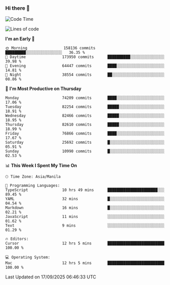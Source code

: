 ### Hi there 👋

<!--START_SECTION:waka-->
![Code Time](http://img.shields.io/badge/Code%20Time-6%2C274%20hrs%2017%20mins-blue)

![Lines of code](https://img.shields.io/badge/From%20Hello%20World%20I%27ve%20Written-146.5%20million%20lines%20of%20code-blue)

**I'm an Early 🐤** 

```text
🌞 Morning                158136 commits      █████████░░░░░░░░░░░░░░░░   36.35 % 
🌆 Daytime                173950 commits      ██████████░░░░░░░░░░░░░░░   39.98 % 
🌃 Evening                64447 commits       ████░░░░░░░░░░░░░░░░░░░░░   14.81 % 
🌙 Night                  38554 commits       ██░░░░░░░░░░░░░░░░░░░░░░░   08.86 % 
```
📅 **I'm Most Productive on Thursday** 

```text
Monday                   74209 commits       ████░░░░░░░░░░░░░░░░░░░░░   17.06 % 
Tuesday                  82254 commits       █████░░░░░░░░░░░░░░░░░░░░   18.91 % 
Wednesday                82466 commits       █████░░░░░░░░░░░░░░░░░░░░   18.95 % 
Thursday                 82610 commits       █████░░░░░░░░░░░░░░░░░░░░   18.99 % 
Friday                   76866 commits       ████░░░░░░░░░░░░░░░░░░░░░   17.67 % 
Saturday                 25692 commits       █░░░░░░░░░░░░░░░░░░░░░░░░   05.91 % 
Sunday                   10990 commits       █░░░░░░░░░░░░░░░░░░░░░░░░   02.53 % 
```


📊 **This Week I Spent My Time On** 

```text
🕑︎ Time Zone: Asia/Manila

💬 Programming Languages: 
TypeScript               10 hrs 49 mins      ██████████████████████░░░   89.45 % 
YAML                     32 mins             █░░░░░░░░░░░░░░░░░░░░░░░░   04.54 % 
Markdown                 16 mins             █░░░░░░░░░░░░░░░░░░░░░░░░   02.21 % 
JavaScript               11 mins             ░░░░░░░░░░░░░░░░░░░░░░░░░   01.62 % 
Text                     9 mins              ░░░░░░░░░░░░░░░░░░░░░░░░░   01.29 % 

🔥 Editors: 
Cursor                   12 hrs 5 mins       █████████████████████████   100.00 % 

💻 Operating System: 
Mac                      12 hrs 5 mins       █████████████████████████   100.00 % 
```


 Last Updated on 17/09/2025 06:46:33 UTC
<!--END_SECTION:waka-->


<!--
**rad182/rad182** is a ✨ _special_ ✨ repository because its `README.md` (this file) appears on your GitHub profile.

Here are some ideas to get you started:

- 🔭 I’m currently working on ...
- 🌱 I’m currently learning ...
- 👯 I’m looking to collaborate on ...
- 🤔 I’m looking for help with ...
- 💬 Ask me about ...
- 📫 How to reach me: ...
- 😄 Pronouns: ...
- ⚡ Fun fact: ...
-->
